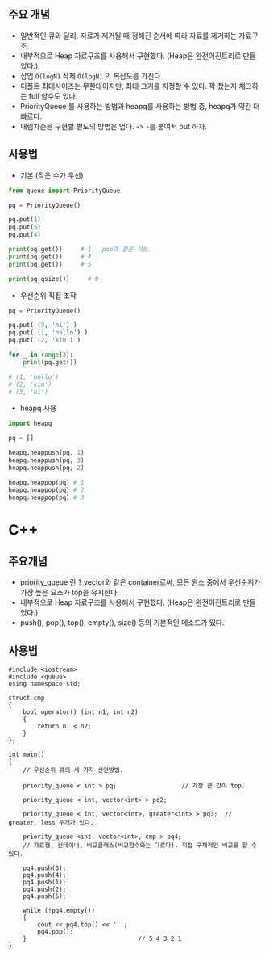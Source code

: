 
## 주요 개념

- 일반적인 큐와 달리, 자료가 제거될 때 정해진 순서에 따라 자료를 제거하는 자료구조.
- 내부적으로 Heap 자료구조를 사용해서 구현했다. (Heap은 완전이진트리로 만들었다.)
- 삽입 `O(logN)` 삭제 `O(logN)` 의 복잡도를 가진다.
- 디폴트 최대사이즈는 무한대이지만, 최대 크기를 지정할 수 있다. 꽉 찼는지 체크하는 full 함수도 있다.
- PriorityQueue 를 사용하는 방법과 heapq를 사용하는 방법 중, heapq가 약간 더 빠르다.
- 내림차순을 구현할 별도의 방법은 업다. -> -를 붙여서 put 하자.

## 사용법

- 기본 (작은 수가 우선)
```python
from queue import PriorityQueue

pq = PriorityQueue()

pq.put(1)
pq.put(5)
pq.put(4)

print(pq.get())     # 1.  pop과 같은 기능.
print(pq.get())     # 4
print(pq.get())     # 5

print(pq.qsize())     # 0
```
- 우선순위 직접 조작
```python
pq = PriorityQueue()

pq.put( (3, 'hi') )
pq.put( (1, 'hello') )
pq.put( (2, 'kim') )

for _ in range(3):
    print(pq.get())

# (1, 'hello')
# (2, 'kim')
# (3, 'hi')
```

- heapq 사용

```python
import heapq

pq = []

heapq.heappush(pq, 1)
heapq.heappush(pq, 3)
heapq.heappush(pq, 2)

heapq.heappop(pq) # 1
heapq.heappop(pq) # 2
heapq.heappop(pq) # 3
```


# C++

## 주요개념

- priority_queue 란 ? vector와 같은 container로써, 모든 원소 중에서 우선순위가 가장 높은 요소가 top을 유지한다.
- 내부적으로 Heap 자료구조를 사용해서 구현했다. (Heap은 완전이진트리로 만들었다.)
- push(), pop(), top(), empty(), size() 등의 기본적인 메소드가 있다.


## 사용법

    #include <iostream>
    #include <queue>
    using namespace std;

    struct cmp
    {
        bool operator() (int n1, int n2)
        {
            return n1 < n2;
        }
    };

    int main()
    {
        // 우선순위 큐의 세 가지 선언방법.

        priority_queue < int > pq;                  // 가장 큰 값이 top.
        
        priority_queue < int, vector<int> > pq2;

        priority_queue < int, vector<int>, greater<int> > pq3;  // greater, less 두개가 있다.
        
        priority_queue <int, vector<int>, cmp > pq4;
        // 자료형, 컨테이너, 비교클래스(비교함수와는 다르다). 직접 구체적인 비교를 할 수 있다.

        pq4.push(3);
        pq4.push(4);
        pq4.push(1);
        pq4.push(2);
        pq4.push(5);

        while (!pq4.empty())
        {
            cout << pq4.top() << ' ';
            pq4.pop();
        }                               // 5 4 3 2 1
    }